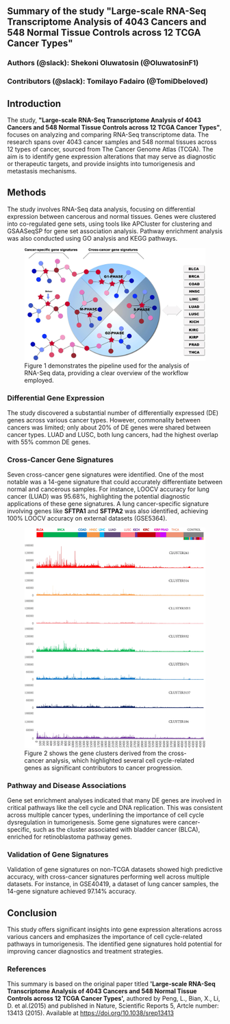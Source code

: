 ## **Summary of the study "Large-scale RNA-Seq Transcriptome Analysis of 4043 Cancers and 548 Normal Tissue Controls across 12 TCGA Cancer Types"**

### Authors (@slack): Shekoni Oluwatosin (@OluwatosinF1)
### Contributors (@slack): Tomilayo Fadairo (@TomiDbeloved)

## **Introduction**

The study, **"Large-scale RNA-Seq Transcriptome Analysis of 4043 Cancers and 548 Normal Tissue Controls across 12 TCGA Cancer Types"**, focuses on analyzing and comparing RNA-Seq transcriptome data. The research spans over 4043 cancer samples and 548 normal tissues across 12 types of cancer, sourced from The Cancer Genome Atlas (TCGA). The aim is to identify gene expression alterations that may serve as diagnostic or therapeutic targets, and provide insights into tumorigenesis and metastasis mechanisms.

## **Methods**

The study involves RNA-Seq data analysis, focusing on differential expression between cancerous and normal tissues. Genes were clustered into co-regulated gene sets, using tools like APCluster for clustering and GSAASeqSP for gene set association analysis. Pathway enrichment analysis was also conducted using GO analysis and KEGG pathways.


<figure>
  <img src="images/figure1.png" alt="Figure 1: Overview of the workflow" width="800">
  <figcaption>Figure 1 demonstrates the pipeline used for the analysis of RNA-Seq data, providing a clear overview of the workflow employed.</figcaption>
</figure>


### Differential Gene Expression

The study discovered a substantial number of differentially expressed (DE) genes across various cancer types. However, commonality between cancers was limited; only about 20% of DE genes were shared between cancer types. LUAD and LUSC, both lung cancers, had the highest overlap with 55% common DE genes.

### Cross-Cancer Gene Signatures

Seven cross-cancer gene signatures were identified. One of the most notable was a 14-gene signature that could accurately differentiate between normal and cancerous samples. For instance, LOOCV accuracy for lung cancer (LUAD) was 95.68%, highlighting the potential diagnostic applications of these gene signatures. A lung cancer-specific signature involving genes like **SFTPA1** and **SFTPA2** was also identified, achieving 100% LOOCV accuracy on external datasets (GSE5364).


<figure>
  <img src="images/figure2.png" alt="Figure 2: Gene clusters derived from the cross-cancer analysis" width="800">
  <figcaption>Figure 2 shows the gene clusters derived from the cross-cancer analysis, which highlighted several cell cycle-related genes as significant contributors to cancer progression.</figcaption>
</figure>


### Pathway and Disease Associations

Gene set enrichment analyses indicated that many DE genes are involved in critical pathways like the cell cycle and DNA replication. This was consistent across multiple cancer types, underlining the importance of cell cycle dysregulation in tumorigenesis. Some gene signatures were cancer-specific, such as the cluster associated with bladder cancer (BLCA), enriched for retinoblastoma pathway genes.

### Validation of Gene Signatures

Validation of gene signatures on non-TCGA datasets showed high predictive accuracy, with cross-cancer signatures performing well across multiple datasets. For instance, in GSE40419, a dataset of lung cancer samples, the 14-gene signature achieved 97.14% accuracy.

## **Conclusion**

This study offers significant insights into gene expression alterations across various cancers and emphasizes the importance of cell cycle-related pathways in tumorigenesis. The identified gene signatures hold potential for improving cancer diagnostics and treatment strategies.

### References
This summary is based on the original paper titled **'Large-scale RNA-Seq Transcriptome Analysis of 4043 Cancers and 548 Normal Tissue Controls across 12 TCGA Cancer Types',** authored by Peng, L., Bian, X., Li, D. et al.(2015) and published in Nature, Scientific Reports 5, Artcle number: 13413 (2015). Available at https://doi.org/10.1038/srep13413
